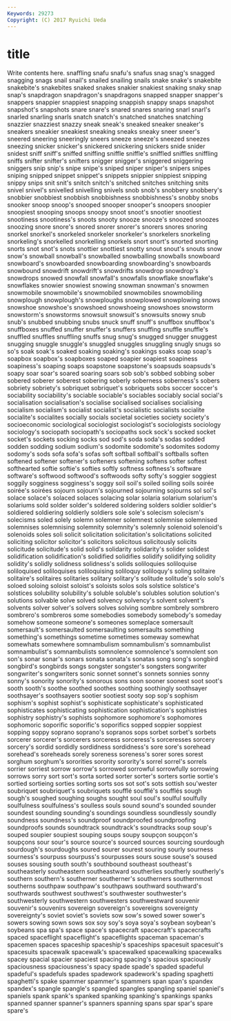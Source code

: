 ```yaml
---
Keywords: 29273 
Copyright: (C) 2017 Ryuichi Ueda
---
```


# title

Write contents here.
 snaffling snafu snafu's snafus snag
snag's snagged snagging snags snail snail's snailed snailing snails snake
snake's snakebite snakebite's snakebites snaked snakes snakier snakiest snaking snaky
snap snap's snapdragon snapdragon's snapdragons snapped snapper snapper's snappers snappier
snappiest snapping snappish snappy snaps snapshot snapshot's snapshots snare snare's
snared snares snaring snarl snarl's snarled snarling snarls snatch snatch's
snatched snatches snatching snazzier snazziest snazzy sneak sneak's sneaked sneaker
sneaker's sneakers sneakier sneakiest sneaking sneaks sneaky sneer sneer's sneered
sneering sneeringly sneers sneeze sneeze's sneezed sneezes sneezing snicker snicker's
snickered snickering snickers snide snider snidest sniff sniff's sniffed sniffing
sniffle sniffle's sniffled sniffles sniffling sniffs snifter snifter's snifters snigger
snigger's sniggered sniggering sniggers snip snip's snipe snipe's sniped sniper
sniper's snipers snipes sniping snipped snippet snippet's snippets snippier snippiest
snipping snippy snips snit snit's snitch snitch's snitched snitches snitching
snits snivel snivel's snivelled snivelling snivels snob snob's snobbery snobbery's
snobbier snobbiest snobbish snobbishness snobbishness's snobby snobs snooker snoop snoop's
snooped snooper snooper's snoopers snoopier snoopiest snooping snoops snoopy snoot
snoot's snootier snootiest snootiness snootiness's snoots snooty snooze snooze's snoozed
snoozes snoozing snore snore's snored snorer snorer's snorers snores snoring
snorkel snorkel's snorkeled snorkeler snorkeler's snorkelers snorkeling snorkeling's snorkelled snorkelling
snorkels snort snort's snorted snorting snorts snot snot's snots snottier
snottiest snotty snout snout's snouts snow snow's snowball snowball's snowballed
snowballing snowballs snowboard snowboard's snowboarded snowboarding snowboarding's snowboards snowbound snowdrift
snowdrift's snowdrifts snowdrop snowdrop's snowdrops snowed snowfall snowfall's snowfalls snowflake
snowflake's snowflakes snowier snowiest snowing snowman snowman's snowmen snowmobile snowmobile's
snowmobiled snowmobiles snowmobiling snowplough snowplough's snowploughs snowplowed snowplowing snows snowshoe
snowshoe's snowshoed snowshoeing snowshoes snowstorm snowstorm's snowstorms snowsuit snowsuit's snowsuits
snowy snub snub's snubbed snubbing snubs snuck snuff snuff's snuffbox
snuffbox's snuffboxes snuffed snuffer snuffer's snuffers snuffing snuffle snuffle's snuffled
snuffles snuffling snuffs snug snug's snugged snugger snuggest snugging snuggle
snuggle's snuggled snuggles snuggling snugly snugs so so's soak soak's
soaked soaking soaking's soakings soaks soap soap's soapbox soapbox's soapboxes
soaped soapier soapiest soapiness soapiness's soaping soaps soapstone soapstone's soapsuds
soapsuds's soapy soar soar's soared soaring soars sob sob's sobbed
sobbing sober sobered soberer soberest sobering soberly soberness soberness's sobers
sobriety sobriety's sobriquet sobriquet's sobriquets sobs soccer soccer's sociability sociability's
sociable sociable's sociables sociably social social's socialisation socialisation's socialise socialised
socialises socialising socialism socialism's socialist socialist's socialistic socialists socialite socialite's
socialites socially socials societal societies society society's socioeconomic sociological sociologist
sociologist's sociologists sociology sociology's sociopath sociopath's sociopaths sock sock's socked
socket socket's sockets socking socks sod sod's soda soda's sodas
sodded sodden sodding sodium sodium's sodomite sodomite's sodomites sodomy sodomy's
sods sofa sofa's sofas soft softball softball's softballs soften softened
softener softener's softeners softening softens softer softest softhearted softie softie's
softies softly softness softness's software software's softwood softwood's softwoods softy
softy's soggier soggiest soggily sogginess sogginess's soggy soil soil's soiled
soiling soils soirée soirée's soirées sojourn sojourn's sojourned sojourning sojourns
sol sol's solace solace's solaced solaces solacing solar solaria solarium
solarium's solariums sold solder solder's soldered soldering solders soldier soldier's
soldiered soldiering soldierly soldiers sole sole's solecism solecism's solecisms soled
solely solemn solemner solemnest solemnise solemnised solemnises solemnising solemnity solemnity's
solemnly solenoid solenoid's solenoids soles soli solicit solicitation solicitation's solicitations
solicited soliciting solicitor solicitor's solicitors solicitous solicitously solicits solicitude solicitude's
solid solid's solidarity solidarity's solider solidest solidification solidification's solidified solidifies
solidify solidifying solidity solidity's solidly solidness solidness's solids soliloquies soliloquise
soliloquised soliloquises soliloquising soliloquy soliloquy's soling solitaire solitaire's solitaires solitaries
solitary solitary's solitude solitude's solo solo's soloed soloing soloist soloist's
soloists solos sols solstice solstice's solstices solubility solubility's soluble soluble's
solubles solution solution's solutions solvable solve solved solvency solvency's solvent
solvent's solvents solver solver's solvers solves solving sombre sombrely sombrero
sombrero's sombreros some somebodies somebody somebody's someday somehow someone someone's
someones someplace somersault somersault's somersaulted somersaulting somersaults something something's somethings
sometime sometimes someway somewhat somewhats somewhere somnambulism somnambulism's somnambulist somnambulist's
somnambulists somnolence somnolence's somnolent son son's sonar sonar's sonars sonata
sonata's sonatas song song's songbird songbird's songbirds songs songster songster's
songsters songwriter songwriter's songwriters sonic sonnet sonnet's sonnets sonnies sonny
sonny's sonority sonority's sonorous sons soon sooner soonest soot soot's
sooth sooth's soothe soothed soothes soothing soothingly soothsayer soothsayer's soothsayers
sootier sootiest sooty sop sop's sophism sophism's sophist sophist's sophisticate
sophisticate's sophisticated sophisticates sophisticating sophistication sophistication's sophistries sophistry sophistry's sophists
sophomore sophomore's sophomores sophomoric soporific soporific's soporifics sopped soppier soppiest
sopping soppy soprano soprano's sopranos sops sorbet sorbet's sorbets sorcerer
sorcerer's sorcerers sorceress sorceress's sorceresses sorcery sorcery's sordid sordidly sordidness
sordidness's sore sore's sorehead sorehead's soreheads sorely soreness soreness's sorer
sores sorest sorghum sorghum's sororities sorority sorority's sorrel sorrel's sorrels
sorrier sorriest sorrow sorrow's sorrowed sorrowful sorrowfully sorrowing sorrows sorry
sort sort's sorta sorted sorter sorter's sorters sortie sortie's sortied
sortieing sorties sorting sorts sos sot sot's sots sottish sou'wester
soubriquet soubriquet's soubriquets soufflé soufflé's soufflés sough sough's soughed soughing
soughs sought soul soul's soulful soulfully soulfulness soulfulness's soulless souls
sound sound's sounded sounder soundest sounding sounding's soundings soundless soundlessly
soundly soundness soundness's soundproof soundproofed soundproofing soundproofs sounds soundtrack soundtrack's
soundtracks soup soup's souped soupier soupiest souping soups soupy soupçon
soupçon's soupçons sour sour's source source's sourced sources sourcing sourdough
sourdough's sourdoughs soured sourer sourest souring sourly sourness sourness's sourpuss
sourpuss's sourpusses sours souse souse's soused souses sousing south south's
southbound southeast southeast's southeasterly southeastern southeastward southerlies southerly southerly's southern
southern's southerner southerner's southerners southernmost southerns southpaw southpaw's southpaws southward
southward's southwards southwest southwest's southwester southwester's southwesterly southwestern southwesters southwestward
souvenir souvenir's souvenirs sovereign sovereign's sovereigns sovereignty sovereignty's soviet soviet's
soviets sow sow's sowed sower sower's sowers sowing sown sows
sox soy soy's soya soya's soybean soybean's soybeans spa spa's
space space's spacecraft spacecraft's spacecrafts spaced spaceflight spaceflight's spaceflights spaceman
spaceman's spacemen spaces spaceship spaceship's spaceships spacesuit spacesuit's spacesuits spacewalk
spacewalk's spacewalked spacewalking spacewalks spacey spacial spacier spaciest spacing spacing's
spacious spaciously spaciousness spaciousness's spacy spade spade's spaded spadeful spadeful's
spadefuls spades spadework spadework's spading spaghetti spaghetti's spake spammer spammer's
spammers span span's spandex spandex's spangle spangle's spangled spangles spangling
spaniel spaniel's spaniels spank spank's spanked spanking spanking's spankings spanks
spanned spanner spanner's spanners spanning spans spar spar's spare spare's
